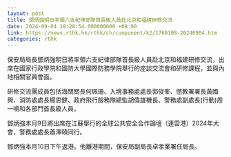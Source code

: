 ```yaml
---
layout: post
title: 鄧炳強明日率領六支紀律部隊首長級人員赴北京和福建研修交流
date: 2024-09-04 18:28:54.000000000 +08:00
link: https://news.rthk.hk/rthk/ch/component/k2/1769108-20240904.htm
categories: rthk
---
```


保安局局長鄧炳強明日將率領六支紀律部隊首長級人員赴北京和福建研修交流，出席在國家行政學院和國防大學國際防務學院舉行的座談交流會和研修課程，並與內地相關官員會面。

研修交流團成員包括海關關長何珮珊、入境事務處處長郭俊峯、懲教署署長黃國興、消防處處長楊恩健、政府飛行服務隊總監胡偉雄機長、警務處副處長(行動)周一鳴和各部門首長級人員。

鄧炳強本月9日將出席在江蘇舉行的全球公共安全合作論壇（連雲港）2024年大會，警務處處長蕭澤頤同行。

鄧炳強本月10日下午返港。他離港期間，保安局副局長卓孝業署任局長。
